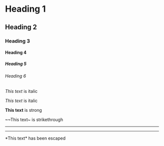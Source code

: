 <!-- Headings -->
# Heading 1
## Heading 2
### Heading 3
#### Heading 4
##### Heading 5 
###### Heading 6

<!-- Italics -->
*This text* is italic

_This text_ is italic

<!-- Strong -->


__This text__ is strong

<!-- Strikethrough -->
~~This text~ is strikethrough

<!-- Horizontal Rule - Use to separate sections -->

---
___

<!-- Escape a character simply input \-->
*This text\* has been escaped
